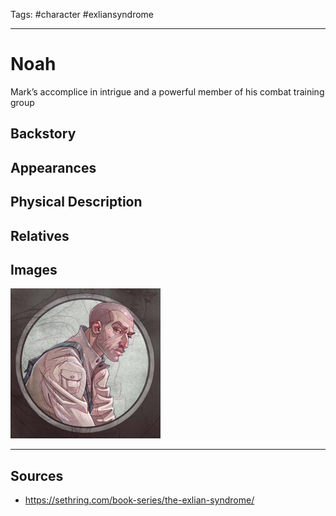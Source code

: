 Tags: #character #exliansyndrome 

---
# Noah

Mark’s accomplice in intrigue and a powerful member of his combat training group

## Backstory

## Appearances

## Physical Description

## Relatives

## Images

![](../Resources/Attachments/Noah_1.png)

---
## Sources
- https://sethring.com/book-series/the-exlian-syndrome/
